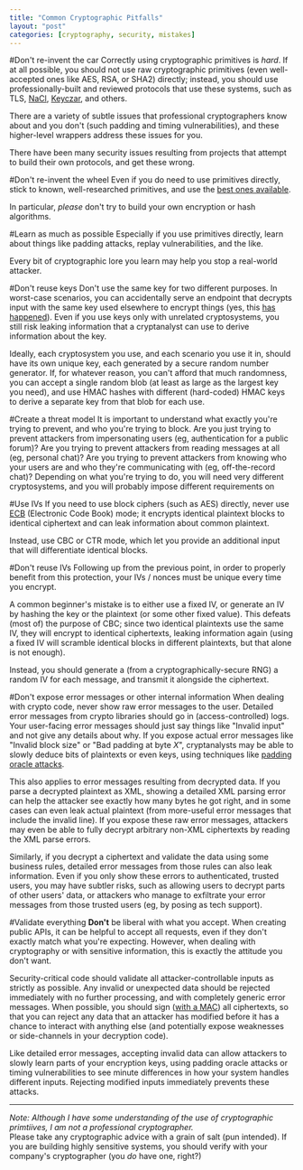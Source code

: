 ```yaml
---
title: "Common Cryptographic Pitfalls"
layout: "post"
categories: [cryptography, security, mistakes]
---
```



#Don't re-invent the car
Correctly using cryptographic primitives is _hard_.  If at all possible, you should not use raw cryptographic primitives (even well-accepted ones like AES, RSA, or SHA2) directly; instead, you should use professionally-built and reviewed protocols that use these systems, such as TLS, [NaCl](http://nacl.cr.yp.to/), [Keyczar](https://github.com/google/keyczar), and others.

There are a variety of subtle issues that professional cryptographers know about and you don't (such padding and timing vulnerabilities), and these higher-level wrappers address these issues for you.

There have been many security issues resulting from projects that attempt to build their own protocols, and get these wrong.

#Don't re-invent the wheel
Even if you do need to use primitives directly, stick to known, well-researched primitives, and use the [best ones available](http://www.daemonology.net/blog/2009-06-11-cryptographic-right-answers.html).

In particular, _please_ don't try to build your own encryption or hash algorithms.

#Learn as much as possible
Especially if you use primitives directly, learn about things like padding attacks, replay vulnerabilities, and the like.

Every bit of cryptographic lore you learn may help you stop a real-world attacker.

#Don't reuse keys
Don't use the same key for two different purposes.  In worst-case scenarios, you can accidentally serve an endpoint that decrypts input with the same key used elsewhere to encrypt things (yes, this [has happened](http://blogs.msdn.com/b/webdev/archive/2012/10/22/cryptographic-improvements-in-asp-net-4-5-pt-1.aspx)).  Even if you use keys only with unrelated cryptosystems, you still risk leaking information that a cryptanalyst can use to derive information about the key.

Ideally, each cryptosystem you use, and each scenario you use it in, should have its own unique key, each generated by a secure random number generator.  If, for whatever reason, you can't afford that much randomness, you can accept a single random blob (at least as large as the largest key you need), and use HMAC hashes with different (hard-coded) HMAC keys to derive a separate key from that blob for each use. 

#Create a threat model
It is important to understand what exactly you're trying to prevent, and who you're trying to block.  Are you just trying to prevent attackers from impersonating users (eg, authentication for a public forum)?  Are you trying to prevent attackers from reading messages at all (eg, personal chat)?  Are you trying to prevent attackers from knowing who your users are and who they're communicating with (eg, off-the-record chat)?  Depending on what you're trying to do, you will need very different cryptosystems, and you will probably impose different requirements on 

#Use IVs
If you need to use block ciphers (such as AES) directly, never use [ECB](https://en.wikipedia.org/wiki/Block_cipher_mode_of_operation) (Electronic Code Book) mode; it encrypts identical plaintext blocks to identical ciphertext and can leak information about common plaintext.

Instead, use CBC or CTR mode, which let you provide an additional input that will differentiate identical blocks. 

#Don't reuse IVs
Following up from the previous point, in order to properly benefit from this protection, your IVs / nonces must be unique every time you encrypt.

A common beginner's mistake is to either use a fixed IV, or generate an IV by hashing the key or the plaintext (or some other fixed value).   This defeats (most of) the purpose of CBC; since two identical plaintexts use the same IV, they will encrypt to identical ciphertexts, leaking information again (using a fixed IV will scramble identical blocks in different plaintexts, but that alone is not enough).

Instead, you should generate a (from a cryptographically-secure RNG) a random IV for each message, and transmit it alongside the ciphertext.

#Don't expose error messages or other internal information
When dealing with crypto code, never show raw error messages to the user.  Detailed error messages from crypto libraries should go in (access-controlled) logs.  Your user-facing error messages should just say things like "Invalid input" and not give any details about why.  If you expose actual error messages like "Invalid block size" or "Bad padding at byte _X_", cryptanalysts may be able to slowly deduce bits of plaintexts or even keys, using techniques like [padding oracle attacks](https://en.wikipedia.org/wiki/Padding_oracle_attack).

This also applies to error messages resulting from decrypted data.  If you parse a decrypted plaintext as XML, showing a detailed XML parsing error can help the attacker see exactly how many bytes he got right, and in some cases can even leak actual plaintext (from more-useful error messages that include the invalid line).  If you expose these raw error messages, attackers may even be able to fully decrypt arbitrary non-XML ciphertexts by reading the XML parse errors.

Similarly, if you decrypt a ciphertext and validate the data using some business rules, detailed error messages from those rules can also leak information.  Even if you only show these errors to authenticated, trusted users, you may have subtler risks, such as allowing users to decrypt parts of other users' data, or attackers who manage to exfiltrate your error messages from those trusted users (eg, by posing as tech support).  

#Validate everything
**Don't** be liberal with what you accept.  When creating public APIs, it can be helpful to accept all requests, even if they don't exactly match what you're expecting.  However, when dealing with cryptography or with sensitive information, this is exactly the attitude you don't want.

Security-critical code should validate all attacker-controllable inputs as strictly as possible. Any invalid or unexpected data should be rejected immediately with no further processing, and with completely generic error messages.  When possible, you should sign ([with a MAC](http://www.daemonology.net/blog/2009-06-24-encrypt-then-mac.html)) all ciphertexts, so that you can reject any data that an attacker has modified before it has a chance to interact with anything else (and potentially expose weaknesses or side-channels in your decryption code).

Like detailed error messages, accepting invalid data can allow attackers to slowly learn parts of your encryption keys, using padding oracle attacks or timing vulnerabilities to see minute differences in how your system handles different inputs.  Rejecting modified inputs immediately prevents these attacks.

----

_Note: Although I have some understanding of the use of cryptographic primtiives, I am not a professional cryptographer._  
Please take any cryptographic advice with a grain of salt (pun intended).  If you are building highly sensitive systems, you should verify with your company's cryptographer (you _do_ have one, right?)